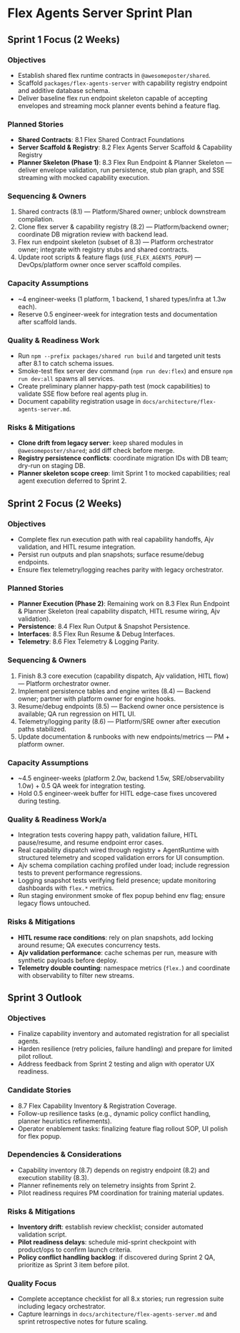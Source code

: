 # Flex Agents Server Sprint Plan

## Sprint 1 Focus (2 Weeks)

### Objectives
- Establish shared flex runtime contracts in `@awesomeposter/shared`.
- Scaffold `packages/flex-agents-server` with capability registry endpoint and additive database schema.
- Deliver baseline flex run endpoint skeleton capable of accepting envelopes and streaming mock planner events behind a feature flag.

### Planned Stories
- **Shared Contracts**: 8.1 Flex Shared Contract Foundations
- **Server Scaffold & Registry**: 8.2 Flex Agents Server Scaffold & Capability Registry
- **Planner Skeleton (Phase 1)**: 8.3 Flex Run Endpoint & Planner Skeleton — deliver envelope validation, run persistence, stub plan graph, and SSE streaming with mocked capability execution.

### Sequencing & Owners
1. Shared contracts (8.1) — Platform/Shared owner; unblock downstream compilation.
2. Clone flex server & capability registry (8.2) — Platform/backend owner; coordinate DB migration review with backend lead.
3. Flex run endpoint skeleton (subset of 8.3) — Platform orchestrator owner; integrate with registry stubs and shared contracts.
4. Update root scripts & feature flags (`USE_FLEX_AGENTS_POPUP`) — DevOps/platform owner once server scaffold compiles.

### Capacity Assumptions
- ~4 engineer-weeks (1 platform, 1 backend, 1 shared types/infra at 1.3w each).
- Reserve 0.5 engineer-week for integration tests and documentation after scaffold lands.

### Quality & Readiness Work
- Run `npm --prefix packages/shared run build` and targeted unit tests after 8.1 to catch schema issues.
- Smoke-test flex server dev command (`npm run dev:flex`) and ensure `npm run dev:all` spawns all services.
- Create preliminary planner happy-path test (mock capabilities) to validate SSE flow before real agents plug in.
- Document capability registration usage in `docs/architecture/flex-agents-server.md`.

### Risks & Mitigations
- **Clone drift from legacy server**: keep shared modules in `@awesomeposter/shared`; add diff check before merge.
- **Registry persistence conflicts**: coordinate migration IDs with DB team; dry-run on staging DB.
- **Planner skeleton scope creep**: limit Sprint 1 to mocked capabilities; real agent execution deferred to Sprint 2.

## Sprint 2 Focus (2 Weeks)

### Objectives
- Complete flex run execution path with real capability handoffs, Ajv validation, and HITL resume integration.
- Persist run outputs and plan snapshots; surface resume/debug endpoints.
- Ensure flex telemetry/logging reaches parity with legacy orchestrator.

### Planned Stories
- **Planner Execution (Phase 2)**: Remaining work on 8.3 Flex Run Endpoint & Planner Skeleton (real capability dispatch, HITL resume wiring, Ajv validation).
- **Persistence**: 8.4 Flex Run Output & Snapshot Persistence.
- **Interfaces**: 8.5 Flex Run Resume & Debug Interfaces.
- **Telemetry**: 8.6 Flex Telemetry & Logging Parity.

### Sequencing & Owners
1. Finish 8.3 core execution (capability dispatch, Ajv validation, HITL flow) — Platform orchestrator owner.
2. Implement persistence tables and engine writes (8.4) — Backend owner; partner with platform owner for engine hooks.
3. Resume/debug endpoints (8.5) — Backend owner once persistence is available; QA run regression on HITL UI.
4. Telemetry/logging parity (8.6) — Platform/SRE owner after execution paths stabilized.
5. Update documentation & runbooks with new endpoints/metrics — PM + platform owner.

### Capacity Assumptions
- ~4.5 engineer-weeks (platform 2.0w, backend 1.5w, SRE/observability 1.0w) + 0.5 QA week for integration testing.
- Hold 0.5 engineer-week buffer for HITL edge-case fixes uncovered during testing.

### Quality & Readiness Work/a
- Integration tests covering happy path, validation failure, HITL pause/resume, and resume endpoint error cases.
- Real capability dispatch wired through registry + AgentRuntime with structured telemetry and scoped validation errors for UI consumption.
- Ajv schema compilation caching profiled under load; include regression tests to prevent performance regressions.
- Logging snapshot tests verifying field presence; update monitoring dashboards with `flex.*` metrics.
- Run staging environment smoke of flex popup behind env flag; ensure legacy flows untouched.

### Risks & Mitigations
- **HITL resume race conditions**: rely on plan snapshots, add locking around resume; QA executes concurrency tests.
- **Ajv validation performance**: cache schemas per run, measure with synthetic payloads before deploy.
- **Telemetry double counting**: namespace metrics (`flex.`) and coordinate with observability to filter new streams.

## Sprint 3 Outlook

### Objectives
- Finalize capability inventory and automated registration for all specialist agents.
- Harden resilience (retry policies, failure handling) and prepare for limited pilot rollout.
- Address feedback from Sprint 2 testing and align with operator UX readiness.

### Candidate Stories
- 8.7 Flex Capability Inventory & Registration Coverage.
- Follow-up resilience tasks (e.g., dynamic policy conflict handling, planner heuristics refinements).
- Operator enablement tasks: finalizing feature flag rollout SOP, UI polish for flex popup.

### Dependencies & Considerations
- Capability inventory (8.7) depends on registry endpoint (8.2) and execution stability (8.3).
- Planner refinements rely on telemetry insights from Sprint 2.
- Pilot readiness requires PM coordination for training material updates.

### Risks & Mitigations
- **Inventory drift**: establish review checklist; consider automated validation script.
- **Pilot readiness delays**: schedule mid-sprint checkpoint with product/ops to confirm launch criteria.
- **Policy conflict handling backlog**: if discovered during Sprint 2 QA, prioritize as Sprint 3 item before pilot.

### Quality Focus
- Complete acceptance checklist for all 8.x stories; run regression suite including legacy orchestrator.
- Capture learnings in `docs/architecture/flex-agents-server.md` and sprint retrospective notes for future scaling.
